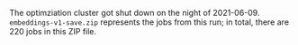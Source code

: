 The optimziation cluster got shut down on the night of 2021-06-09.
`embeddings-v1-save.zip` represents the jobs from this run; in total,
there are 220 jobs in this ZIP file.